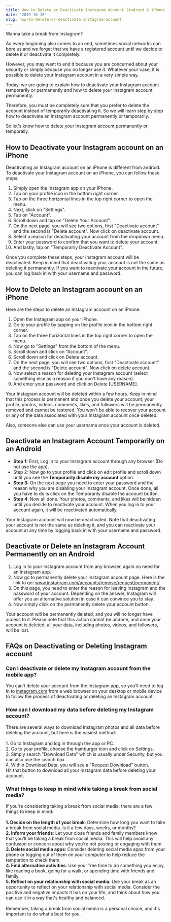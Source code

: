 ```yaml
---
title: How to Delete or Deactivate Instagram Account (Android & iPhone) - 2024
date: '2019-10-15'
slug: how-to-delete-or-deactivate-instagram-account
---
```

<!-- wp:paragraph -->
<p>Wanna take a break from Instagram?</p>
<!-- /wp:paragraph -->

<!-- wp:paragraph -->
<p>As every beginning also comes to an end, sometimes social networks can bore us and we forget that we have a registered account until we decide to delete it or deactivate it completely.</p>
<!-- /wp:paragraph -->

<!-- wp:paragraph -->
<p>However, you may want to end it because you are concerned about your security or simply because you no longer use it. Whatever your case, it is possible to delete your Instagram account in a very simple way.</p>
<!-- /wp:paragraph -->

<!-- wp:paragraph -->
<p>Today, we are going to explain how to deactivate your Instagram account temporarily or permanently and how to delete your Instagram account permanently.</p>
<!-- /wp:paragraph -->

<!-- wp:paragraph -->
<p>Therefore, you must be completely sure that you prefer to delete the account instead of temporarily deactivating it. So we will learn step by step how to deactivate an Instagram account permanently or temporarily.</p>
<!-- /wp:paragraph -->

<!-- wp:paragraph -->
<p>So let's know how to delete your Instagram account permanently or temporally.</p>
<!-- /wp:paragraph -->

<!-- wp:heading -->
<h2 class="wp-block-heading">How to Deactivate your Instagram account on an iPhone</h2>
<!-- /wp:heading -->

<!-- wp:paragraph -->
<p>Deactivating an Instagram account on an iPhone is different from android. To deactivate your Instagram account on an iPhone, you can follow these steps:</p>
<!-- /wp:paragraph -->

<!-- wp:list {"ordered":true} -->
<ol><!-- wp:list-item -->
<li>Simply open the Instagram app on your iPhone.</li>
<!-- /wp:list-item -->

<!-- wp:list-item -->
<li>Tap on your profile icon in the bottom right corner.</li>
<!-- /wp:list-item -->

<!-- wp:list-item -->
<li>Tap on the three horizontal lines in the top right corner to open the menu.</li>
<!-- /wp:list-item -->

<!-- wp:list-item -->
<li>Next, click on "Settings".</li>
<!-- /wp:list-item -->

<!-- wp:list-item -->
<li>Tap on "Account".</li>
<!-- /wp:list-item -->

<!-- wp:list-item -->
<li>Scroll down and tap on "Delete Your Account".</li>
<!-- /wp:list-item -->

<!-- wp:list-item -->
<li>On the next page, you will see two options, first "Deactivate account" and the second is "Delete account". Now click on deactivate account.</li>
<!-- /wp:list-item -->

<!-- wp:list-item -->
<li>Select a reason for deactivating your account from the dropdown menu.</li>
<!-- /wp:list-item -->

<!-- wp:list-item -->
<li>Enter your password to confirm that you want to delete your account.</li>
<!-- /wp:list-item -->

<!-- wp:list-item -->
<li>And lastly, tap on "Temporarily Deactivate Account".</li>
<!-- /wp:list-item --></ol>
<!-- /wp:list -->

<!-- wp:paragraph -->
<p>Once you complete these steps, your Instagram account will be deactivated. Keep in mind that deactivating your account is not the same as deleting it permanently. If you want to reactivate your account in the future, you can log back in with your username and password.</p>
<!-- /wp:paragraph -->

<!-- wp:heading -->
<h2 class="wp-block-heading">How to Delete an Instagram account on an iPhone</h2>
<!-- /wp:heading -->

<!-- wp:paragraph -->
<p>Here are the steps to delete an Instagram account on an iPhone:</p>
<!-- /wp:paragraph -->

<!-- wp:list {"ordered":true} -->
<ol><!-- wp:list-item -->
<li>Open the Instagram app on your iPhone.</li>
<!-- /wp:list-item -->

<!-- wp:list-item -->
<li>Go to your profile by tapping on the profile icon in the bottom right corner.</li>
<!-- /wp:list-item -->

<!-- wp:list-item -->
<li>Tap on the three horizontal lines in the top right corner to open the menu.</li>
<!-- /wp:list-item -->

<!-- wp:list-item -->
<li>Now go to "Settings" from the bottom of the menu.</li>
<!-- /wp:list-item -->

<!-- wp:list-item -->
<li>Scroll down and click on "Account".</li>
<!-- /wp:list-item -->

<!-- wp:list-item -->
<li>Scroll down and click on Delete account.</li>
<!-- /wp:list-item -->

<!-- wp:list-item -->
<li>On the next page, you will see two options, first "Deactivate account" and the second is "Delete account". Now click on delete account.</li>
<!-- /wp:list-item -->

<!-- wp:list-item -->
<li>Now select a reason for deleting your Instagram account (select something else as a reason if you don't have any reason).</li>
<!-- /wp:list-item -->

<!-- wp:list-item -->
<li>And enter your password and click on Delete [USERNAME].</li>
<!-- /wp:list-item --></ol>
<!-- /wp:list -->

<!-- wp:paragraph -->
<p>Your Instagram account will be deleted within a few hours. Keep in mind that this process is permanent and once you delete your account, your profile, photos, videos, comments, likes, and followers will be permanently removed and cannot be restored. You won't be able to recover your account or any of the data associated with your Instagram account once deleted.</p>
<!-- /wp:paragraph -->

<!-- wp:paragraph -->
<p>Also, someone else can use your username once your account is deleted.</p>
<!-- /wp:paragraph -->

<!-- wp:heading -->
<h2 class="wp-block-heading">Deactivate an Instagram Account Temporarily on an Android </h2>
<!-- /wp:heading -->

<!-- wp:list -->
<ul><!-- wp:list-item -->
<li><strong>Step 1:&nbsp;</strong>First,<strong>&nbsp;</strong>Log in to your Instagram account through any browser (Do not use the app).</li>
<!-- /wp:list-item -->

<!-- wp:list-item -->
<li>Step 2: Now go to your profile and click on edit profile and scroll down until you see the&nbsp;<strong>Temporarily disable my account</strong>&nbsp;option.</li>
<!-- /wp:list-item -->

<!-- wp:list-item -->
<li><strong>Step 3:</strong>&nbsp;On the next page you need to enter your password and the reason why you are disabling your Instagram account. Once done, all you have to do is click on the Temporarily disable the account button.</li>
<!-- /wp:list-item -->

<!-- wp:list-item -->
<li><strong>Step 4</strong>: Now all done. Your photos, comments, and likes will be hidden until you decide to reactivate your account. When you log in to your account again, it will be reactivated automatically.</li>
<!-- /wp:list-item --></ul>
<!-- /wp:list -->

<!-- wp:paragraph -->
<p>Your Instagram account will now be deactivated. Note that deactivating your account is not the same as deleting it, and you can reactivate your account at any time by logging back in with your username and password.</p>
<!-- /wp:paragraph -->

<!-- wp:heading -->
<h2 class="wp-block-heading">Deactivate or Delete an Instagram Account Permanently on an Android</h2>
<!-- /wp:heading -->

<!-- wp:list {"ordered":true} -->
<ol><!-- wp:list-item -->
<li>Log in to your Instagram account from any browser, again no need for an Instagram app.</li>
<!-- /wp:list-item -->

<!-- wp:list-item -->
<li>Now go to permanently delete your Instagram account page. Here is the link to go:&nbsp;<a target="_blank" href="https://www.instagram.com/accounts/remove/request/permanent/" rel="noreferrer noopener">www.instagram.com/accounts/remove/request/permanent/</a>.</li>
<!-- /wp:list-item -->

<!-- wp:list-item -->
<li>On this page, you need to enter the reason for leaving Instagram and the password of your account. Depending on the answer, Instagram will offer you an alternative solution in case it can convince you to stay.</li>
<!-- /wp:list-item -->

<!-- wp:list-item -->
<li>Now simply click on the permanently delete your account button.&nbsp;</li>
<!-- /wp:list-item --></ol>
<!-- /wp:list -->

<!-- wp:paragraph -->
<p>Your account will be permanently deleted, and you will no longer have access to it. Please note that this action cannot be undone, and once your account is deleted, all your data, including photos, videos, and followers, will be lost.</p>
<!-- /wp:paragraph -->

<!-- wp:heading -->
<h2 class="wp-block-heading">FAQs on Deactivating or Deleting Instagram account</h2>
<!-- /wp:heading -->

<!-- wp:rank-math/faq-block {"questions":[{"id":"faq-question-1680177268054","title":"Can I deactivate or delete my Instagram account from the mobile app?","content":"You can’t delete your account from the Instagram app, so you’ll need to log in to \u003ca href=\u0022https://www.instagram.com/vishalmeenaa\u0022 target=\u0022_blank\u0022 rel=\u0022noreferrer noopener\u0022\u003einstagram.com\u003c/a\u003e from a web browser on your desktop or mobile device to follow the process of deactivating or deleting an Instagram account.","visible":true},{"id":"faq-question-1680177279188","title":"How can I download my data before deleting my Instagram account?","content":"There are several ways to download Instagram photos and all data before deleting the account, but here is the easiest method:\u003cbr\u003e\u003cbr\u003e1. Go to Instagram and log in through the app or PC.\u003cbr\u003e2. Go to your profile, choose the hamburger icon and click on Settings.\u003cbr\u003e3. Simply search \u0022Download Data\u0022 which is usually under Security, but you can also use the search box.\u003cbr\u003e4. Within Download Data, you will see a \u0022Request Download\u0022 button.\u003cbr\u003eHit that button to download all your Instagram data before deleting your account.","visible":true},{"id":"faq-question-1680177512127","title":"What things to keep in mind while taking a break from social media?","content":"If you're considering taking a break from social media, there are a few things to keep in mind:\u003cbr\u003e\u003cbr\u003e\u003cstrong\u003e1. Decide on the length of your break\u003c/strong\u003e: Determine how long you want to take a break from social media. Is it a few days, weeks, or months?\u003cbr\u003e\u003cstrong\u003e2. Inform your friends\u003c/strong\u003e: Let your close friends and family members know that you'll be taking a break from social media. This will help avoid any confusion or concern about why you're not posting or engaging with them.\u003cbr\u003e\u003cstrong\u003e3. Delete social media apps\u003c/strong\u003e: Consider deleting social media apps from your phone or logging out of them on your computer to help reduce the temptation to check them.\u003cbr\u003e\u003cstrong\u003e4. Find alternative activities\u003c/strong\u003e: Use your free time to do something you enjoy, like reading a book, going for a walk, or spending time with friends and family.\u003cbr\u003e\u003cstrong\u003e5. Reflect on your relationship with social media\u003c/strong\u003e: Use your break as an opportunity to reflect on your relationship with social media. Consider the positive and negative impacts it has on your life, and think about how you can use it in a way that's healthy and balanced.\u003cbr\u003e\u003cbr\u003eRemember, taking a break from social media is a personal choice, and it's important to do what's best for you.","visible":true}]} -->
<div class="wp-block-rank-math-faq-block"><div class="rank-math-faq-item"><h3 class="rank-math-question">Can I deactivate or delete my Instagram account from the mobile app?</h3><div class="rank-math-answer">You can’t delete your account from the Instagram app, so you’ll need to log in to <a href="https://www.instagram.com/vishalmeenaa" target="_blank" rel="noreferrer noopener">instagram.com</a> from a web browser on your desktop or mobile device to follow the process of deactivating or deleting an Instagram account.</div></div><div class="rank-math-faq-item"><h3 class="rank-math-question">How can I download my data before deleting my Instagram account?</h3><div class="rank-math-answer">There are several ways to download Instagram photos and all data before deleting the account, but here is the easiest method:<br><br>1. Go to Instagram and log in through the app or PC.<br>2. Go to your profile, choose the hamburger icon and click on Settings.<br>3. Simply search "Download Data" which is usually under Security, but you can also use the search box.<br>4. Within Download Data, you will see a "Request Download" button.<br>Hit that button to download all your Instagram data before deleting your account.</div></div><div class="rank-math-faq-item"><h3 class="rank-math-question">What things to keep in mind while taking a break from social media?</h3><div class="rank-math-answer">If you're considering taking a break from social media, there are a few things to keep in mind:<br><br><strong>1. Decide on the length of your break</strong>: Determine how long you want to take a break from social media. Is it a few days, weeks, or months?<br><strong>2. Inform your friends</strong>: Let your close friends and family members know that you'll be taking a break from social media. This will help avoid any confusion or concern about why you're not posting or engaging with them.<br><strong>3. Delete social media apps</strong>: Consider deleting social media apps from your phone or logging out of them on your computer to help reduce the temptation to check them.<br><strong>4. Find alternative activities</strong>: Use your free time to do something you enjoy, like reading a book, going for a walk, or spending time with friends and family.<br><strong>5. Reflect on your relationship with social media</strong>: Use your break as an opportunity to reflect on your relationship with social media. Consider the positive and negative impacts it has on your life, and think about how you can use it in a way that's healthy and balanced.<br><br>Remember, taking a break from social media is a personal choice, and it's important to do what's best for you.</div></div></div>
<!-- /wp:rank-math/faq-block -->
